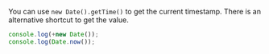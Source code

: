
  You can use `new Date().getTime()` to get the current timestamp. There is an alternative shortcut to get the value.

  ```javascript
  console.log(+new Date());
  console.log(Date.now());
  ```
